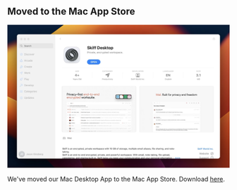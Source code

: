 ## Moved to the Mac App Store

![Skiff Desktop in the Mac App Store](SkiffDesktopAppStore.jpeg)

We've moved our Mac Desktop App to the Mac App Store. Download [here](https://apps.apple.com/us/app/skiff-desktop/id1615488683).
